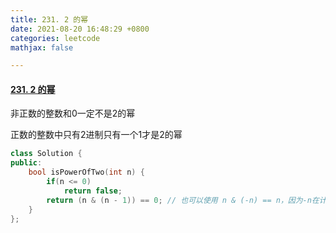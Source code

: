 ```yaml
---
title: 231. 2 的幂
date: 2021-08-20 16:48:29 +0800
categories: leetcode
mathjax: false

---
```


#### [231. 2 的幂](https://leetcode-cn.com/problems/power-of-two/)

非正数的整数和0一定不是2的幂

正数的整数中只有2进制只有一个1才是2的幂

```c++
class Solution {
public:
    bool isPowerOfTwo(int n) {
        if(n <= 0)
            return false;
        return (n & (n - 1)) == 0; // 也可以使用 n & (-n) == n，因为-n在计算机中表示为取反再加一
    }
};
```
